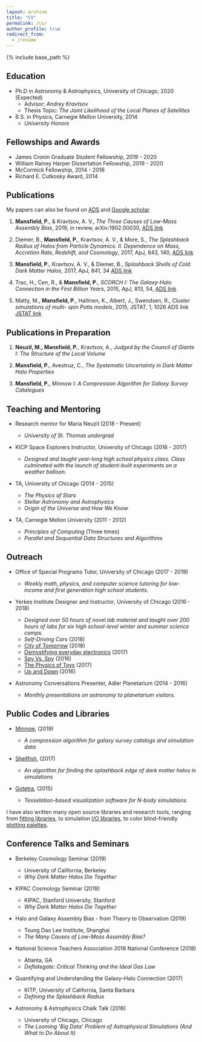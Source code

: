```yaml
---
layout: archive
title: "CV"
permalink: /cv/
author_profile: true
redirect_from:
  - /resume
---
```


{% include base_path %}

Education
----
* Ph.D in Astronomy & Astrophysics, University of Chicago, 2020 (Expected)
    * Advisor: _Andrey Kravtsov_
    * Thesis Topic: _The Joint Likelihood of the Local Planes of Satellites_
* B.S. in Physics, Carnegie Mellon University, 2014
    * _University Honors_

Fellowships and Awards
------

* James Cronin Graduate Student Fellowship, 2019 - 2020
* William Rainey Harper Dissertation Fellowship, 2019 - 2020
* McCormick Fellowship, 2014 - 2016
* Richard E. Cutkosky Award, 2014

Publications
------

My papers can also be found on [ADS](https://ui.adsabs.harvard.edu/public-libraries/3Xkc2AFESfOHmHW0jSgPEg) and [Google scholar](https://scholar.google.com/citations?user=DcN3RwQAAAAJ&hl=en&oi=ao).

1. **Mansfield, P.**, & Kravtsov, A. V., _The Three Causes of Low-Mass Assembly Bias_, 2019, in review, arXiv:1902.00030, [ADS link](https://ui.adsabs.harvard.edu/abs/2019arXiv190200030M/abstract)

2. Diemer, B., **Mansfield, P.**, Kravtsov, A. V., & More, S., _The Splashback Radius of Halos from Particle Dynamics. II. Dependence on Mass, Accretion Rate, Redshift, and Cosmology_, 2017, ApJ, 843, 140, [ADS link](https://ui.adsabs.harvard.edu/abs/2017ApJ...843..140D/abstract)

3. **Mansfield, P.**, Kravtsov, A. V., & Diemer, B., _Splashback Shells of Cold Dark Matter Halos_, 2017, ApJ, 841, 34 [ADS link](https://ui.adsabs.harvard.edu/abs/2017ApJ...841...34M/abstract)

4. Trac, H., Cen, R., & **Mansfield, P.**, _SCORCH I: The Galaxy-Halo Connection in the First Billion Years_, 2015, ApJ, 813, 54, [ADS link](https://ui.adsabs.harvard.edu/abs/2015ApJ...813...54T/abstract)

5. Matty, M., **Mansfield, P.**, Hallinen, K., Albert, J., Swendsen, R., _Cluster simulations of multi- spin Potts models_, 2015, JSTAT, 1, 1026 ADS link [JSTAT link](https://iopscience.iop.org/article/10.1088/1742-5468/2015/01/P01026/meta)

Publications in Preparation
------

1. **Neuzil, M., Mansfield, P.**, Kravtsov, A., _Judged by the Council of Giants I: The Structure of the Local Volume_

2. **Mansfield, P.**, Avestruz, C., _The Systematic Uncertainty in Dark Matter Halo Properties_

3. **Mansfield, P.**, Minnow I: _A Compression Algorithm for Galaxy Survey Catalogues_

Teaching and Mentoring
------

* Research mentor for Maria Neuzil (2018 - Present)
    * _University of St. Thomas undergrad_
    

* KICP Space Explorers Instructor, University of Chicago (2016 - 2017)
    * _Designed and taught year-long high school physics class. Class culminated with the launch of student-built experiments on a weather balloon._

* TA, University of Chicago (2014 - 2015)
    * _The Physics of Stars_
    * _Stellar Astronomy and Astrophysics_
    * _Origin of the Universe and How We Know_

* TA, Carnegie Mellon University (2011 - 2012)
    * _Principles of Computing_ (Three times)
    * _Parallel and Sequential Data Structures and Algorithms_

Outreach
------

* Office of Special Programs Tutor, University of Chicago (2017 - 2019)
    * _Weekly math, physics, and computer science tutoring for low-income and first generation high school students._

*  Yerkes Institute Designer and Instructor, University of Chicago (2016 - 2018)
     * _Designed over 50 hours of novel lab material and taught over 200 hours of labs for six high school-level winter and summer science camps._
     * _Self-Driving Cars_ (2018)
     * [City of Tomorrow](https://osp-cp.uchicago.edu/news/chicago-high-schoolers-make-the-most-of-summer-at-uchicago) (2018)
     * [Demystifying everyday electronics](https://kicp.uchicago.edu/events/kicp_yerkes.html#id_1021) (2017)
     * [Spy Vs. Spy](https://kicp.uchicago.edu/events/kicp_yerkes.html#id_785) (2016)
     * [The Physics of Toys](https://kicp.uchicago.edu/events/kicp_yerkes.html#id_959) (2017)
     * [Up and Down](https://kicp.uchicago.edu/events/kicp_yerkes.html#id_858) (2016)
     
* Astronomy Conversations Presenter, Adler Planetarium (2014 - 2016)
    * _Monthly presentations on astronomy to planetarium visitors._

Public Codes and Libraries
------

* [Minnow](github.com/phil-mansfield/minnow), (2019)
     * _A compression algorithm for galaxy survey catalogs and simulation data_
     
* [Shellfish](github.com/phil-mansfield/shellfish), (2017)
     * _An algorithm for finding the splashback edge of dark matter halos in simulations_

* [Gotetra](github.com/phil-mansfield/gotetra), (2015)
     * _Tesselation-based visualization software for N-body simulations_

I have also written many open source libraries and research tools, ranging from [fitting libraries](https://github.com/phil-mansfield/fit), to simulation [I/O libraries](https://github.com/phil-mansfield/nbody-utils), to color blind-friendly [plotting palettes](https://github.com/phil-mansfield/palette).

Conference Talks and Seminars
------

* Berkeley Cosmology Seminar (2019)
  * University of California, Berkeley
  * _Why Dark Matter Halos Die Together_

* KIPAC Cosmology Seminar (2019)
  * KIPAC, Stanford University, Stanford
  * _Why Dark Matter Halos Die Together_

* Halo and Galaxy Assembly Bias - from Theory to Observation (2019)
  * Tsung Dao Lee Institute, Shanghai
  * _The Many Causes of Low-Mass Assembly Bias?_

* National Science Teachers Association 2018 National Conference (2018)
  * Atlanta, GA
  * _Deflategate: Critical Thinking and the Ideal Gas Law_

* Quantifying and Understanding the Galaxy–Halo Connection (2017)
  * KITP, University of California, Santa Barbara
  * _Defining the Splashback Radius_

* Astronomy & Astrophysics Chalk Talk (2016)
  * University of Chicago, Chicago
  * _The Looming 'Big Data' Problem of Astrophysical Simulations (And What to Do About It)_

